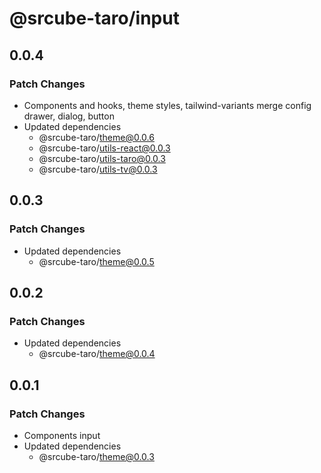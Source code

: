 # @srcube-taro/input

## 0.0.4

### Patch Changes

- Components and hooks, theme styles, tailwind-variants merge config
    drawer, dialog, button
- Updated dependencies
  - @srcube-taro/theme@0.0.6
  - @srcube-taro/utils-react@0.0.3
  - @srcube-taro/utils-taro@0.0.3
  - @srcube-taro/utils-tv@0.0.3

## 0.0.3

### Patch Changes

- Updated dependencies
  - @srcube-taro/theme@0.0.5

## 0.0.2

### Patch Changes

- Updated dependencies
  - @srcube-taro/theme@0.0.4

## 0.0.1

### Patch Changes

- Components
  input
- Updated dependencies
  - @srcube-taro/theme@0.0.3
